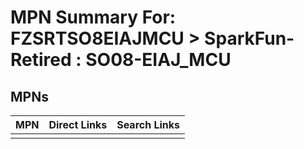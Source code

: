



# MPN Summary For: FZSRTSO8EIAJMCU > SparkFun-Retired : SO08-EIAJ_MCU

## MPNs
  

|MPN|Direct Links|Search Links|
| :--- | :--- | :--- |
||||
